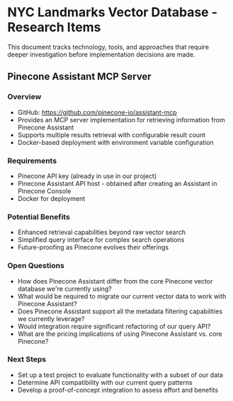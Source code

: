 # NYC Landmarks Vector Database - Research Items

This document tracks technology, tools, and approaches that require deeper investigation before implementation decisions are made.

## Pinecone Assistant MCP Server

### Overview
- GitHub: https://github.com/pinecone-io/assistant-mcp
- Provides an MCP server implementation for retrieving information from Pinecone Assistant
- Supports multiple results retrieval with configurable result count
- Docker-based deployment with environment variable configuration

### Requirements
- Pinecone API key (already in use in our project)
- Pinecone Assistant API host - obtained after creating an Assistant in Pinecone Console
- Docker for deployment

### Potential Benefits
- Enhanced retrieval capabilities beyond raw vector search
- Simplified query interface for complex search operations
- Future-proofing as Pinecone evolves their offerings

### Open Questions
- How does Pinecone Assistant differ from the core Pinecone vector database we're currently using?
- What would be required to migrate our current vector data to work with Pinecone Assistant?
- Does Pinecone Assistant support all the metadata filtering capabilities we currently leverage?
- Would integration require significant refactoring of our query API?
- What are the pricing implications of using Pinecone Assistant vs. core Pinecone?

### Next Steps
- Set up a test project to evaluate functionality with a subset of our data
- Determine API compatibility with our current query patterns
- Develop a proof-of-concept integration to assess effort and benefits
